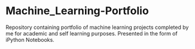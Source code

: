 # Machine_Learning-Portfolio
Repository containing portfolio of machine learning projects completed by me for academic and self learning purposes. 
Presented in the form of iPython Notebooks.
